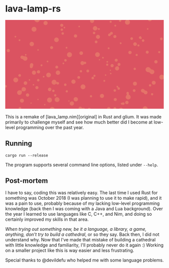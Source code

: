 # lava-lamp-rs

![screenshot](screenshot.png)

This is a remake of [lava_lamp.nim][original] in Rust and glium. It was made
primarily to challenge myself and see how much better did I become at low-level
programming over the past year.

## Running

```
cargo run --release
```

The program supports several command line options, listed under `--help`.

## Post-mortem

I have to say, coding this was relatively easy. The last time I used Rust for
something was October 2018 (I was planning to use it to make rapid), and it was
a pain to use, probably because of my lacking low-level programming knowledge
(back then I was coming with a Java and Lua background). Over the year I learned
to use languages like C, C++, and Nim, and doing so certainly improved my skills
in that area.

_When trying out something new, be it a language, a library, a game, anything,_
_don't try to build a cathedral_, or so they say. Back then, I did not
understand why. Now that I've made that mistake of building a cathedral with
little knowledge and familiarity, I'll probably never do it again :) Working on
a smaller project like this is way easier and less frustrating.

Special thanks to @devildefu who helped me with some language problems.

